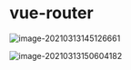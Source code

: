 # vue-router

![image-20210313145126661](https://cdn.jsdelivr.net/gh/rxdragon/webLearning/img/image-20210313145126661.png)

![image-20210313150604182](https://cdn.jsdelivr.net/gh/rxdragon/webLearning/img/image-20210313150604182.png)

